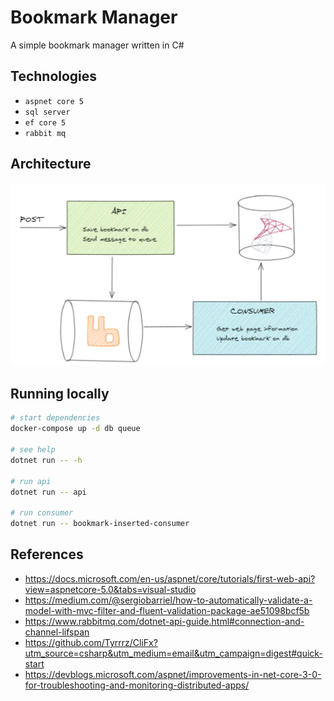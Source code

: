 # Bookmark Manager

A simple bookmark manager written in C#

## Technologies

- `aspnet core 5`
- `sql server`
- `ef core 5`
- `rabbit mq`

## Architecture

![architecure](./docs/architecture.png)

## Running locally

```sh
# start dependencies
docker-compose up -d db queue

# see help
dotnet run -- -h

# run api
dotnet run -- api

# run consumer
dotnet run -- bookmark-inserted-consumer
```

## References

- https://docs.microsoft.com/en-us/aspnet/core/tutorials/first-web-api?view=aspnetcore-5.0&tabs=visual-studio
- https://medium.com/@sergiobarriel/how-to-automatically-validate-a-model-with-mvc-filter-and-fluent-validation-package-ae51098bcf5b
- https://www.rabbitmq.com/dotnet-api-guide.html#connection-and-channel-lifspan
- https://github.com/Tyrrrz/CliFx?utm_source=csharp&utm_medium=email&utm_campaign=digest#quick-start
- https://devblogs.microsoft.com/aspnet/improvements-in-net-core-3-0-for-troubleshooting-and-monitoring-distributed-apps/
